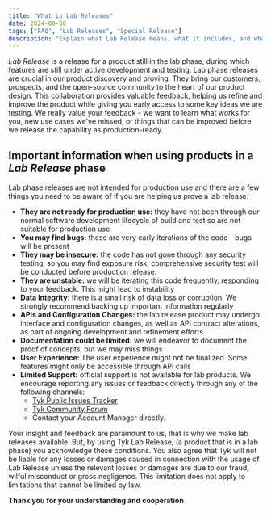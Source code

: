 ```yaml
---
title: "What is Lab Releases"
date: 2024-06-06
tags: ["FAQ", "Lab Releases", "Special Release"]
description: "Explain what Lab Release means, what it includes, and what to expect"
---
```


*Lab Release* is a release for a product still in the lab phase, during which features are still under active development and testing.
Lab phase releases are crucial in our product discovery and proving. They bring our customers, prospects, and the open-source community to the
heart of our product design. This collaboration provides valuable feedback, helping us refine and improve the product while giving you early
access to some key ideas we are testing. We really value your feedback - we want to learn what works for you, new use cases we've missed,
or things that can be improved before we release the capability as production-ready.

## Important information when using products in a *Lab Release* phase
Lab phase releases are not intended for production use and there are a few things you need to be aware of if you are 
helping us prove a lab release:
- **They are not ready for production use:** they have not been through our normal software development lifecycle of build and test so are 
not suitable for production use
- **You may find bugs:** these are very early iterations of the code - bugs will be present
- **They may be insecure:** the code has not gone through any security testing, so you may find exposure risk; comprehensive security test 
will be conducted before production release.
- **They are unstable:** we will be iterating this code frequently, responding to your feedback. This might lead to instability
- **Data Integrity:** there is a small risk of data loss or corruption. We strongly recommend backing up important information regularly
- **APIs and Configuration Changes:** the lab release product may undergo interface and configuration changes, as well as API contract alterations, 
as part of ongoing development and refinement efforts
- **Documentation could be limited:** we will endeavor to document the proof of concepts, but we may miss things
- **User Experience:** The user experience might not be finalized. Some features might only be accessible through API calls
- **Limited Support:** official support is not available for lab products. We encourage reporting any issues or feedback directly through any of the following channels: 
  - [Tyk Public Issues Tracker](https://github.com/TykTechnologies/tyk/issues/new/choose)
  - [Tyk Community Forum](https://community.tyk.io/)
  - Contact your Account Manager directly.
 
Your insight and feedback are paramount to us, that is why we make lab releases available. But, by using Tyk Lab Release, (a product that is in a lab phase) you acknowledge these conditions. You also agree that Tyk will not be liable for any losses or damages caused in connection with the usage of Lab Release unless the relevant losses or damages are due to our fraud, wilful misconduct or gross negligence. This limitation does not apply to limitations that cannot be limited by law.

**Thank you for your understanding and cooperation**

